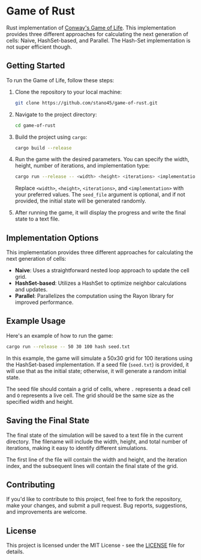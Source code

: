 # Game of Rust

Rust implementation of [Conway's Game of Life](https://en.wikipedia.org/wiki/Conway%27s_Game_of_Life). This implementation provides three different approaches for calculating the next generation of cells: Naive, HashSet-based, and Parallel. The Hash-Set implementation is not super efficient though.

## Getting Started

To run the Game of Life, follow these steps:

1. Clone the repository to your local machine:

   ```bash
   git clone https://github.com/stano45/game-of-rust.git
   ```

2. Navigate to the project directory:

   ```bash
   cd game-of-rust
   ```

3. Build the project using `cargo`:

   ```bash
   cargo build --release
   ```

4. Run the game with the desired parameters. You can specify the width, height, number of iterations, and implementation type:

   ```bash
   cargo run --release -- <width> <height> <iterations> <implementation> [seed_file]
   ```

   Replace `<width>`, `<height>`, `<iterations>`, and `<implementation>` with your preferred values. The `seed_file` argument is optional, and if not provided, the initial state will be generated randomly.

5. After running the game, it will display the progress and write the final state to a text file.

## Implementation Options

This implementation provides three different approaches for calculating the next generation of cells:

- **Naive**: Uses a straightforward nested loop approach to update the cell grid.
- **HashSet-based**: Utilizes a HashSet to optimize neighbor calculations and updates.
- **Parallel**: Parallelizes the computation using the Rayon library for improved performance.

## Example Usage

Here's an example of how to run the game:

```bash
cargo run --release -- 50 30 100 hash seed.txt
```

In this example, the game will simulate a 50x30 grid for 100 iterations using the HashSet-based implementation. If a seed file (`seed.txt`) is provided, it will use that as the initial state; otherwise, it will generate a random initial state.

The seed file should contain a grid of cells, where `.` represents a dead cell and `O` represents a live cell. The grid should be the same size as the specified width and height.

## Saving the Final State

The final state of the simulation will be saved to a text file in the current directory. The filename will include the width, height, and total number of iterations, making it easy to identify different simulations.

The first line of the file will contain the width and height, and the iteration index, and the subsequent lines will contain the final state of the grid.

## Contributing

If you'd like to contribute to this project, feel free to fork the repository, make your changes, and submit a pull request. Bug reports, suggestions, and improvements are welcome.

## License

This project is licensed under the MIT License - see the [LICENSE](LICENSE) file for details.
